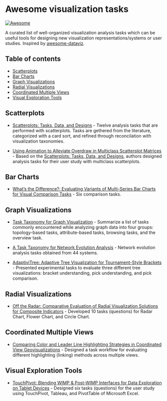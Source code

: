# Awesome visualization tasks

[![Awesome](https://cdn.rawgit.com/sindresorhus/awesome/d7305f38d29fed78fa85652e3a63e154dd8e8829/media/badge.svg)](https://github.com/sindresorhus/awesome)

A curated list of well-organized visualization analysis tasks which can be useful tools for designing new visualization representations/systems or user studies. Inspired by [awesome-dataviz](https://github.com/fasouto/awesome-dataviz).

## Table of contents

- [Scatterplots](#scatterplots)
- [Bar Charts](#bar-charts)
- [Graph Visualizations](#graph-visualizations)
- [Radial Visualizations](#radial-visualizations)
- [Coordinated Multiple Views](#coordinated-multiple-views)
- [Visual Exploration Tools](#visual-exploration-tools)

## Scatterplots

- [Scatterplots: Tasks, Data, and Designs](https://scholar.google.co.kr/scholar?cluster=14278373524691204576&hl=ko&as_sdt=0,5) - Twelve analysis tasks that are performed with scatterplots. Tasks are gethered from the literature, categorized with a card sort, and refined through reconcilation with visualization taxonomies.

- [Using Animation to Alleviate Overdraw in Multiclass Scatterplot Matrices](https://scholar.google.co.kr/scholar?cluster=8171402103268644160&hl=ko&as_sdt=2005&sciodt=0,5) - Based on the [Scatterplots: Tasks, Data, and Designs](#scatterplots), authors designed analysis tasks for their user study with multiclass scatterplots.

## Bar Charts

- [What’s the Difference?: Evaluating Variants of Multi-Series Bar Charts for Visual Comparison Tasks](https://arjun010.github.io/static/papers/CHI-2018-BarDiff.pdf) - Six comparison tasks.

## Graph Visualizations

- [Task Taxonomy for Graph Visualization](https://scholar.google.co.kr/scholar?cluster=18430929105314530318&hl=ko&as_sdt=0,5) - Summarize a list of tasks commonly encountered while analyzing graph data into four groups: topology-based tasks, attribute-based tasks, browsing tasks, and the overview task.

- [A Task Taxonomy for Network Evolution Analysis](http://www.cvast.tuwien.ac.at/~alsallakh/SetViz/literature/data/papers_pdf/Ahn2011Task.pdf) - Network evolution analysis tasks obtained from 44 systems.

- [AdaptiviTree: Adaptive Tree Visualization for Tournament-Style Brackets](https://scholar.google.co.kr/scholar?cluster=1768351414970616129&hl=ko&as_sdt=0,5) - Presented experimental tasks to evaluate three different tree visualizations: bracket understanding, pick understanding, and pick comparison.


## Radial Visualizations
- [Off the Radar: Comparative Evaluation of Radial Visualization Solutions for Composite Indicators](https://scholar.google.co.kr/scholar?cluster=3406282961457124810&hl=ko&as_sdt=0,5) - Developed 10 tasks (questions) for Radar Chart, Flower Chart, and Circle Chart.

## Coordinated Multiple Views
- [Comparing Color and Leader Line Highlighting Strategies in Coordinated View Geovisualizations](https://scholar.google.co.kr/scholar?cluster=8890962771363011033&hl=ko&as_sdt=0,5) - Designed a task workflow for evaluating different highlighting (linking) methods across multiple views. 

## Visual Exploration Tools
- [TouchPivot: Blending WIMP & Post-WIMP Interfaces for Data Exploration on Tablet Devices](http://hcil.snu.ac.kr/research/touchpivot) - Designed six tasks (questions) for the user study using TouchPivot, Tableau, and PivotTable of Microsoft Excel.